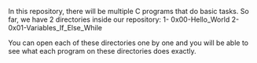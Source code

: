 In this repository, there will be multiple C programs that do basic tasks.
So far, we have 2 directories inside our repository: 
1- 0x00-Hello_World
2- 0x01-Variables_If_Else_While

You can open each of these directories one by one and you will be able to see what each program on these directories does exactly.
